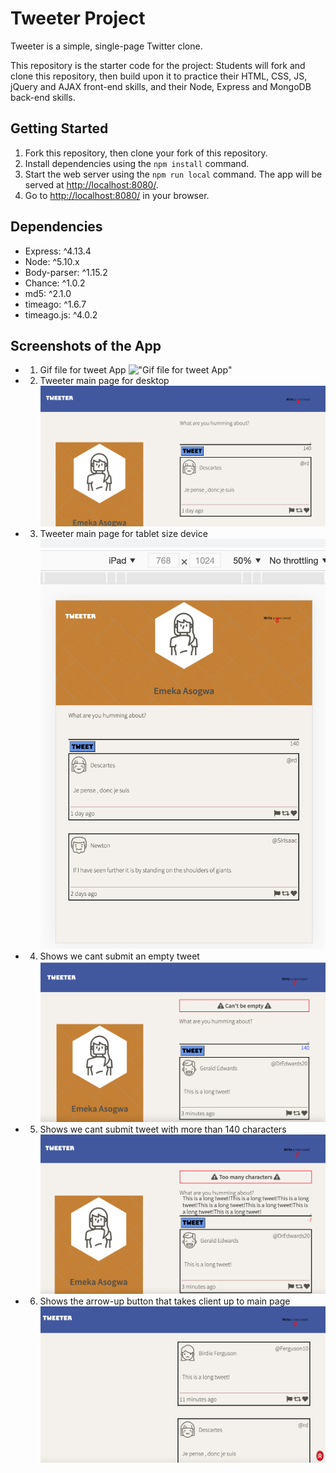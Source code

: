 # Tweeter Project

Tweeter is a simple, single-page Twitter clone.

This repository is the starter code for the project: Students will fork and clone this repository, then build upon it to practice their HTML, CSS, JS, jQuery and AJAX front-end skills, and their Node, Express and MongoDB back-end skills.

## Getting Started

1. Fork this repository, then clone your fork of this repository.
2. Install dependencies using the `npm install` command.
3. Start the web server using the `npm run local` command. The app will be served at <http://localhost:8080/>.
4. Go to <http://localhost:8080/> in your browser.

## Dependencies

- Express: ^4.13.4
- Node: ^5.10.x
- Body-parser: ^1.15.2
- Chance: ^1.0.2
- md5: ^2.1.0
- timeago: ^1.6.7
- timeago.js: ^4.0.2

## Screenshots of the App

- 1. Gif file for tweet App
     !["Gif file for tweet App"](https://github.com/Emeka-asogwa/tweeter/blob/master/docs/tweet3.gif)
- 2. Tweeter main page for desktop
     !["Tweeter main page for desktop"](https://github.com/Emeka-asogwa/tweeter/blob/master/docs/mainPage.jpg)
- 3. Tweeter main page for tablet size device
     !["Tweeter main page for tablet size device"](https://github.com/Emeka-asogwa/tweeter/blob/master/docs/tabletSize.jpg)
- 4. Shows we cant submit an empty tweet  
     !["Shows we cant submit an empty tweet"](https://github.com/Emeka-asogwa/tweeter/blob/master/docs/emptytweet.png)
- 5. Shows we cant submit tweet with more than 140 characters
     !["Shows we cant submit tweet with more than 140 characters"](https://github.com/Emeka-asogwa/tweeter/blob/master/docs/tooMany.png)
- 6. Shows the arrow-up button that takes client up to main page
     !["Shows the arrow-up button that takes client up to main page"](https://github.com/Emeka-asogwa/tweeter/blob/master/docs/arrowUp.png)
